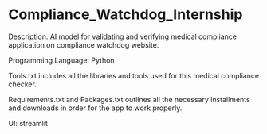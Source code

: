 # Compliance_Watchdog_Internship


Description: AI model for validating and verifying medical compliance application on compliance watchdog website.

Programming Language: Python

Tools.txt includes all the libraries and tools used for this medical compliance checker.

Requirements.txt and Packages.txt outlines all the necessary installments and downloads in order for the app to work properly.

UI: streamlit

